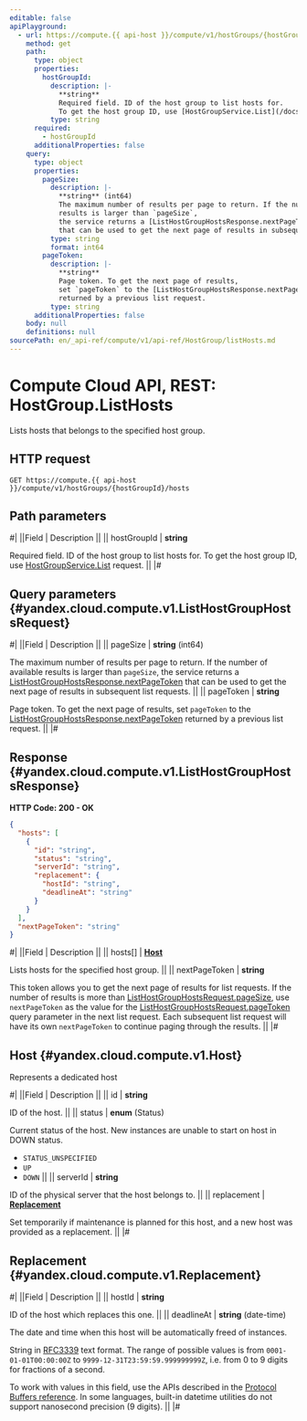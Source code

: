 ```yaml
---
editable: false
apiPlayground:
  - url: https://compute.{{ api-host }}/compute/v1/hostGroups/{hostGroupId}/hosts
    method: get
    path:
      type: object
      properties:
        hostGroupId:
          description: |-
            **string**
            Required field. ID of the host group to list hosts for.
            To get the host group ID, use [HostGroupService.List](/docs/compute/api-ref/HostGroup/list#List) request.
          type: string
      required:
        - hostGroupId
      additionalProperties: false
    query:
      type: object
      properties:
        pageSize:
          description: |-
            **string** (int64)
            The maximum number of results per page to return. If the number of available
            results is larger than `pageSize`,
            the service returns a [ListHostGroupHostsResponse.nextPageToken](#yandex.cloud.compute.v1.ListHostGroupHostsResponse)
            that can be used to get the next page of results in subsequent list requests.
          type: string
          format: int64
        pageToken:
          description: |-
            **string**
            Page token. To get the next page of results,
            set `pageToken` to the [ListHostGroupHostsResponse.nextPageToken](#yandex.cloud.compute.v1.ListHostGroupHostsResponse)
            returned by a previous list request.
          type: string
      additionalProperties: false
    body: null
    definitions: null
sourcePath: en/_api-ref/compute/v1/api-ref/HostGroup/listHosts.md
---
```


# Compute Cloud API, REST: HostGroup.ListHosts

Lists hosts that belongs to the specified host group.

## HTTP request

```
GET https://compute.{{ api-host }}/compute/v1/hostGroups/{hostGroupId}/hosts
```

## Path parameters

#|
||Field | Description ||
|| hostGroupId | **string**

Required field. ID of the host group to list hosts for.
To get the host group ID, use [HostGroupService.List](/docs/compute/api-ref/HostGroup/list#List) request. ||
|#

## Query parameters {#yandex.cloud.compute.v1.ListHostGroupHostsRequest}

#|
||Field | Description ||
|| pageSize | **string** (int64)

The maximum number of results per page to return. If the number of available
results is larger than `pageSize`,
the service returns a [ListHostGroupHostsResponse.nextPageToken](#yandex.cloud.compute.v1.ListHostGroupHostsResponse)
that can be used to get the next page of results in subsequent list requests. ||
|| pageToken | **string**

Page token. To get the next page of results,
set `pageToken` to the [ListHostGroupHostsResponse.nextPageToken](#yandex.cloud.compute.v1.ListHostGroupHostsResponse)
returned by a previous list request. ||
|#

## Response {#yandex.cloud.compute.v1.ListHostGroupHostsResponse}

**HTTP Code: 200 - OK**

```json
{
  "hosts": [
    {
      "id": "string",
      "status": "string",
      "serverId": "string",
      "replacement": {
        "hostId": "string",
        "deadlineAt": "string"
      }
    }
  ],
  "nextPageToken": "string"
}
```

#|
||Field | Description ||
|| hosts[] | **[Host](#yandex.cloud.compute.v1.Host)**

Lists hosts for the specified host group. ||
|| nextPageToken | **string**

This token allows you to get the next page of results for list requests. If the number of results
is more than [ListHostGroupHostsRequest.pageSize](#yandex.cloud.compute.v1.ListHostGroupHostsRequest), use
`nextPageToken` as the value
for the [ListHostGroupHostsRequest.pageToken](#yandex.cloud.compute.v1.ListHostGroupHostsRequest) query parameter
in the next list request. Each subsequent list request will have its own
`nextPageToken` to continue paging through the results. ||
|#

## Host {#yandex.cloud.compute.v1.Host}

Represents a dedicated host

#|
||Field | Description ||
|| id | **string**

ID of the host. ||
|| status | **enum** (Status)

Current status of the host. New instances are unable to start on host in DOWN status.

- `STATUS_UNSPECIFIED`
- `UP`
- `DOWN` ||
|| serverId | **string**

ID of the physical server that the host belongs to. ||
|| replacement | **[Replacement](#yandex.cloud.compute.v1.Replacement)**

Set temporarily if maintenance is planned for this host, and a new host was provided as a replacement. ||
|#

## Replacement {#yandex.cloud.compute.v1.Replacement}

#|
||Field | Description ||
|| hostId | **string**

ID of the host which replaces this one. ||
|| deadlineAt | **string** (date-time)

The date and time when this host will be automatically freed of instances.

String in [RFC3339](https://www.ietf.org/rfc/rfc3339.txt) text format. The range of possible values is from
`0001-01-01T00:00:00Z` to `9999-12-31T23:59:59.999999999Z`, i.e. from 0 to 9 digits for fractions of a second.

To work with values in this field, use the APIs described in the
[Protocol Buffers reference](https://developers.google.com/protocol-buffers/docs/reference/overview).
In some languages, built-in datetime utilities do not support nanosecond precision (9 digits). ||
|#